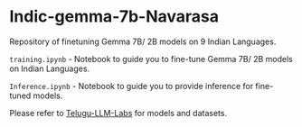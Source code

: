 # Indic-gemma-7b-Navarasa
Repository of finetuning Gemma 7B/ 2B models on 9 Indian Languages.

`training.ipynb` - Notebook to guide you to fine-tune Gemma 7B/ 2B models on Indian Languages.

`Inference.ipynb` - Notebook to guide you to provide inference for fine-tuned models.

Please refer to [Telugu-LLM-Labs](https://huggingface.co/Telugu-LLM-Labs) for models and datasets.
